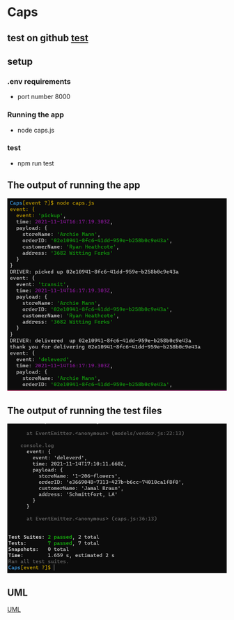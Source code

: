 # Caps


## test on github [test](https://github.com/Ehabalshrida/Caps/actions)

## setup 

### .env requirements

 - port number 8000

 ### Running the app
 - node caps.js


 ### test 
 - npm run test

## The output of running the app 

![Run](./run-lab11.PNG)

## The output of running the test files

![test](./test-lab11.PNG)

## UML 

[UML](./UML.jpg)
